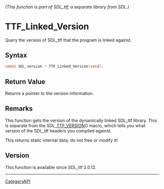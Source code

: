 ###### (This function is part of SDL_ttf, a separate library from SDL.)
# TTF_Linked_Version

Query the version of SDL_ttf that the program is linked against.

## Syntax

```c
const SDL_version * TTF_Linked_Version(void);

```

## Return Value

Returns a pointer to the version information.

## Remarks

This function gets the version of the dynamically linked SDL_ttf library.
This is separate from the SDL_[TTF_VERSION](TTF_VERSION)() macro, which
tells you what version of the SDL_ttf headers you compiled against.

This returns static internal data; do not free or modify it!

## Version

This function is available since SDL_ttf 2.0.12.

----
[CategoryAPI](CategoryAPI)

